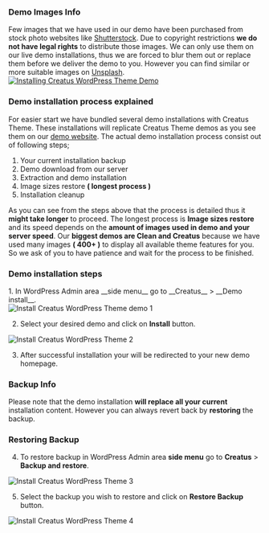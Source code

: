<div class="thz-notification thz-notification-blue">
	<h3 class="thz-notification-title">Demo Images Info</h3>
	<div>
	Few images that we have used in our demo have been purchased from stock photo websites like <a href="https://www.shutterstock.com/">Shutterstock</a>. Due to copyright restrictions <b>we do not have legal rights</b> to distribute those images. We can only use them on our live demo installations, thus we are forced to blur them out or replace them before we deliver the demo to you. However you can find similar or more suitable images on <a href="https://unsplash.com/">Unsplash</a>. 
	</div>
</div>

<div class="thz-doc-image max">
<a class="thz-lightbox mfp-iframe" href="https://www.youtube.com/watch?v=dCfnLTlDKlA" data-mfp-title="Installing Creatus WordPress Theme Demo" data-modal-size="large">
	<img src="../../docs-media/splash-installing-creatus-theme-demo.jpg" alt="Installing Creatus WordPress Theme Demo" />
</a>
</div>

### Demo installation process explained
For easier start we have bundled several demo installations with Creatus Theme. These installations will replicate Creatus Theme demos as you see them on our [demo website](https://www.creatus.io). The actual demo installation process consist out of following steps;
	
1. Your current installation backup
2. Demo download from our server
3. Extraction and demo installation
4. Image sizes restore __( longest process )__ 
5. Installation cleanup


As you can see from the steps above that the process is detailed thus it __might take longer__ to proceed. The longest process is __Image sizes restore__ and its speed depends on the __amount of images used in demo and your server speed__. Our __biggest demos are Clean and Creatus__ because we have used many images __( 400+ )__ to display all available theme features for you. So we ask of you to have patience and wait for the process to be finished.


### Demo installation steps
<div class="thz-docs-continue-list" markdown="1">
1. In WordPress Admin area __side menu__ go to __Creatus__ > __Demo install__.

<div class="thz-doc-image">
	<img src="../../docs-media/install-demo-1.jpg" alt="Install Creatus WordPress Theme demo 1" />
</div>

2. Select your desired demo and click on __Install__ button.

<div class="thz-doc-image">
	<img src="../../docs-media/install-demo-2.jpg" alt="Install Creatus WordPress Theme 2" />
</div>

3. After successful installation your will be redirected to your new demo homepage. 


<div class="thz-notification thz-notification-yellow">
	<h3 class="thz-notification-title">Backup Info</h3>
	<div>
	Please note that the demo installation <b>will replace all your current</b> installation content. However you can always revert back by <b>restoring</b> the backup.
	</div>
</div>

### Restoring Backup

4. To restore backup in WordPress Admin area __side menu__ go to __Creatus__ > __Backup and restore__.

<div class="thz-doc-image">
	<img src="../../docs-media/install-demo-3.jpg" alt="Install Creatus WordPress Theme 3" />
</div>

5. Select the backup you wish to restore and click on __Restore Backup__ button.

<div class="thz-doc-image">
	<img src="../../docs-media/install-demo-4.jpg" alt="Install Creatus WordPress Theme 4" />
</div>

</div>